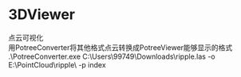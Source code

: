# 3DViewer  
点云可视化  
用PotreeConverter将其他格式点云转换成PotreeViewer能够显示的格式  
 .\PotreeConverter.exe C:\Users\99749\Downloads\ripple.las -o E:\PointCloud\ripple\ -p index  
 
